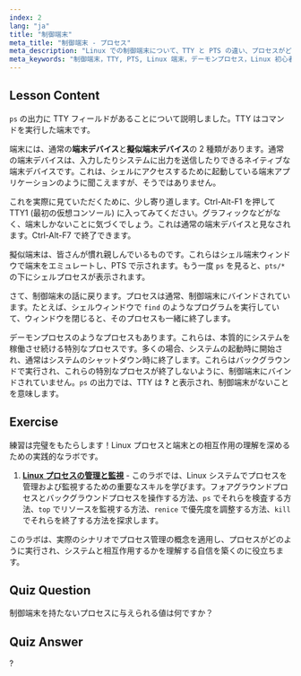 ```yaml
---
index: 2
lang: "ja"
title: "制御端末"
meta_title: "制御端末 - プロセス"
meta_description: "Linux での制御端末について、TTY と PTS の違い、プロセスがどのようにそれらにバインドされるかを含めて学びます。デーモンプロセスを理解します。Linux の旅を始めましょう！"
meta_keywords: "制御端末，TTY, PTS, Linux 端末，デーモンプロセス，Linux 初心者，Linux チュートリアル，Linux ガイド"
---
```


## Lesson Content

`ps` の出力に TTY フィールドがあることについて説明しました。TTY はコマンドを実行した端末です。

端末には、通常の**端末デバイス**と**擬似端末デバイス**の 2 種類があります。通常の端末デバイスは、入力したりシステムに出力を送信したりできるネイティブな端末デバイスです。これは、シェルにアクセスするために起動している端末アプリケーションのように聞こえますが、そうではありません。

これを実際に見ていただくために、少し寄り道します。Ctrl-Alt-F1 を押して TTY1 (最初の仮想コンソール) に入ってみてください。グラフィックなどがなく、端末しかないことに気づくでしょう。これは通常の端末デバイスと見なされます。Ctrl-Alt-F7 で終了できます。

擬似端末は、皆さんが慣れ親しんでいるものです。これらはシェル端末ウィンドウで端末をエミュレートし、PTS で示されます。もう一度 `ps` を見ると、`pts/*` の下にシェルプロセスが表示されます。

さて、制御端末の話に戻ります。プロセスは通常、制御端末にバインドされています。たとえば、シェルウィンドウで `find` のようなプログラムを実行していて、ウィンドウを閉じると、そのプロセスも一緒に終了します。

デーモンプロセスのようなプロセスもあります。これらは、本質的にシステムを稼働させ続ける特別なプロセスです。多くの場合、システムの起動時に開始され、通常はシステムのシャットダウン時に終了します。これらはバックグラウンドで実行され、これらの特別なプロセスが終了しないように、制御端末にバインドされていません。`ps` の出力では、TTY は **?** と表示され、制御端末がないことを意味します。

## Exercise

練習は完璧をもたらします！Linux プロセスと端末との相互作用の理解を深めるための実践的なラボです。

1. **[Linux プロセスの管理と監視](https://labex.io/ja/labs/comptia-manage-and-monitor-linux-processes-590864)** - このラボでは、Linux システムでプロセスを管理および監視するための重要なスキルを学びます。フォアグラウンドプロセスとバックグラウンドプロセスを操作する方法、`ps` でそれらを検査する方法、`top` でリソースを監視する方法、`renice` で優先度を調整する方法、`kill` でそれらを終了する方法を探求します。

このラボは、実際のシナリオでプロセス管理の概念を適用し、プロセスがどのように実行され、システムと相互作用するかを理解する自信を築くのに役立ちます。

## Quiz Question

制御端末を持たないプロセスに与えられる値は何ですか？

## Quiz Answer

?
